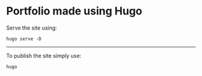 # Portfolio made using Hugo

Serve the site using:

    hugo serve -D 

---

To publish the site simply use:

    hugo 
